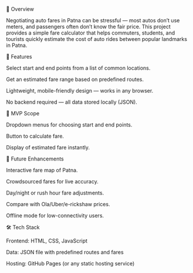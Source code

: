 📌 Overview

Negotiating auto fares in Patna can be stressful — most autos don’t use meters, and passengers often don’t know the fair price. This project provides a simple fare calculator that helps commuters, students, and tourists quickly estimate the cost of auto rides between popular landmarks in Patna.

🎯 Features

Select start and end points from a list of common locations.

Get an estimated fare range based on predefined routes.

Lightweight, mobile-friendly design — works in any browser.

No backend required — all data stored locally (JSON).

🚀 MVP Scope

Dropdown menus for choosing start and end points.

Button to calculate fare.

Display of estimated fare instantly.

🌱 Future Enhancements

Interactive fare map of Patna.

Crowdsourced fares for live accuracy.

Day/night or rush hour fare adjustments.

Compare with Ola/Uber/e-rickshaw prices.

Offline mode for low-connectivity users.

🛠️ Tech Stack

Frontend: HTML, CSS, JavaScript

Data: JSON file with predefined routes and fares

Hosting: GitHub Pages (or any static hosting service)
